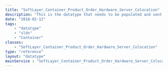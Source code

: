 ```yaml
---
title: "SoftLayer_Container_Product_Order_Hardware_Server_Colocation"
description: "This is the datatype that needs to be populated and sent to SoftLayer_Product_Order::placeOrder. This datatype has everything required to place an order with SoftLayer. "
date: "2018-02-12"
tags:
    - "datatype"
    - "sldn"
    - "Container"
classes:
    - "SoftLayer_Container_Product_Order_Hardware_Server_Colocation"
type: "reference"
layout: "datatype"
mainService : "SoftLayer_Container_Product_Order_Hardware_Server_Colocation"
---
```

